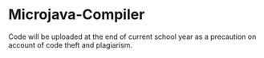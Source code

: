 # Microjava-Compiler
Code will be uploaded at the end of current school year as a precaution on account of code theft and plagiarism.
